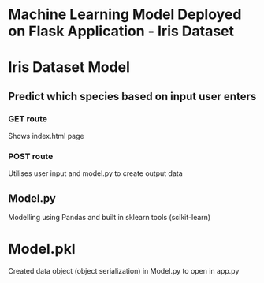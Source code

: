 # Machine Learning Model Deployed on Flask Application - Iris Dataset

# Iris Dataset Model
## Predict which species based on input user enters

### GET route
Shows index.html page
### POST route
Utilises user input and model.py to create output data

## Model.py
Modelling using Pandas and built in sklearn tools (scikit-learn)

# Model.pkl 
Created data object (object serialization) in Model.py to open in app.py